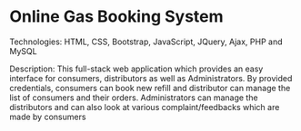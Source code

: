 # Online Gas Booking System

Technologies:
  HTML, CSS, Bootstrap, JavaScript, JQuery, Ajax, PHP and MySQL

Description:
  This full-stack web application which provides an easy interface for consumers, distributors as well as Administrators. By provided credentials, consumers can book new refill and distributor can manage the list of consumers and their orders. Administrators can manage the distributors and can also look at various complaint/feedbacks which are made by consumers
